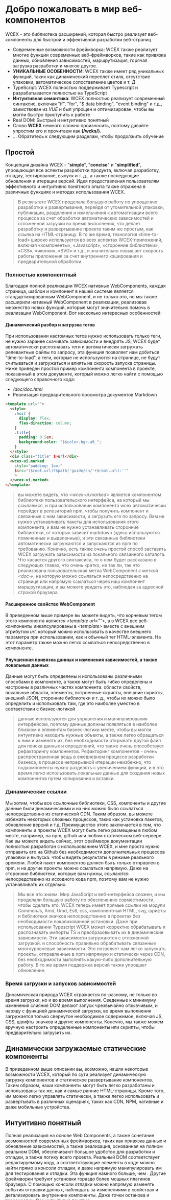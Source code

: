 <!--DESC: {icon:{name:"explore",pkg:"mdi",type:"filled"},id:1} -->

<p align=center><svg width=8em src="/logo.svg" ></svg></p>

# Добро пожаловать в мир веб-компонентов

WCEX - это библиотека расширений, которая быстро реализует веб-компоненты для быстрой и эффективной разработки веб-страниц

- Современные возможности фреймворка: WCEX также реализует многие функции современных веб-фреймворков, такие как привязка данных, обновления зависимостей, маршрутизация, горячая загрузка разработки и многое другое.
- **УНИКАЛЬНЫЕ ОСОБЕННОСТИ**: WCEX также имеет ряд уникальных функций, таких как динамический переплет стиля, отсутствие упаковки, автоматическое сопоставление цветов и т. Д
- TypeScript: WCEX полностью поддерживает Typescript и разрабатывается полностью на TypeScript
- **Интуитивная семантика**: WCEX полностью реализует современный синтаксис, включая "if", "for", "$ data binding", "event binding" и т.д., заимствован из *VUE* и был упрощен и оптимизирован, чтобы вы могли быстро приступить к работе
- Real DOM: Быстрый и интуитивно понятный
- Слово **WCEX** немного сложно произносить, поэтому давайте упростим его и прочитаем как **(/wɛks/)**.
- ... Обратитесь к следующим разделам, чтобы продолжить обучение

## Простой

Концепция дизайна WCEX - "**simple**", "**concise**" и "**simplified**", упрощающая все аспекты разработки продукта, включая разработку, отладку, тестирование, выпуск и т. д., а также последующие обновления и итерации версий.
Идея предоставления пользователям эффективного и интуитивно понятного опыта также отражена в различных функциях и методах использования WCEX.

> В результате WCEX проделала большую работу по упрощению разработки и развертывания, перейдя от утомительной упаковки, публикации, разделения и измельчения к автоматизации всего процесса за счет обработки автоматических зависимостей и отложенной загрузки во время выполнения, что делает разработку и развертывание проекта таким же простым, как ссылка на HTML-страницу. В то же время, технология «time-to-load» широко используется во всех аспектах WCEX-приложений, включая «компоненты», «Javascript», «сторонние библиотеки», «CSS», «иконки», «SVG» и т.д., и значительно повышает скорость работы приложения за счет внутреннего кэширования и предварительной обработки.

### Полностью компонентный

Благодаря полной реализации WCEX нативных WebComponents, каждая страница, шаблон и компонент в нашей системе является стандартизированным WebComponent, и не только это, но мы также расширили нативный WebComponent в реализации, реализовав множество новых функций, которые могут значительно помочь в реализации WebComponent. Вот несколько интересных особенностей:

#### Динамический разбор и загрузка тегов

При использовании кастомных тегов нужно использовать только теги, не нужно заранее скачивать зависимости и внедрять JS, WCEX будет автоматически распознавать теги и автоматически загружать релевантные файлы по запросу, эта функция позволяет нам добиться "time-to-load", а теги, которые не используются на странице, не будут считываться и загружаться и влиять на скорость запуска страницы. Ниже приведен простой пример компонента компонента в проекте, показанный в этом документе, который можно легко найти с помощью следующего справочного кода:
- _/doc/doc.html_
- Реализация предварительного просмотра документов Markdown
```html
<template url="">
  <style>
    :host {
      display: flex;
      flex-direction: column;
    }
    .title{
      padding: 0.5em;
      background-color: "$$color.bgr.a9_";
    }
  </style>
  <div class="title" $>url</div>
  <wcex-ui.marked 
    style="padding: 1em;" 
    $src="($root.url)?$path('guide/cn/'+$root.url):''"
    >
  </wcex-ui.marked>
</template>
```

> вы можете видеть, что _\<wcex-ui.marked\>_ является компонентом библиотеки пользовательского интерфейса, на который мы ссылаемся, и при использовании компонента wcex автоматически перейдет в репозиторий npm, чтобы получить компонент и связанные с ним зависимости, и загрузить его по запросу. Вам не нужно устанавливать пакеты для использования этого компонента, и вам не нужно устанавливать сторонние библиотеки, от которых зависит markdown (здесь используются помеченные и выделенные), и эти связанные библиотеки автоматически загружаются и запускаются из npm по требованию. Конечно, есть также очень простой способ заставить WCEX загружать зависимости из локального связанного каталога. Что касается другого синтаксиса, то о нем будет рассказано в следующих главах, что очень кратко, не так ли, так что реализована пользовательская метка WebComponent с меткой _\<doc-\>_, на которую можно ссылаться непосредственно на странице или напрямую ссылаться через наш компонент маршрутизации, и вы можете увидеть это, наблюдая за адресной строкой браузера.

#### Расширенное свойство WebComponent
В приведенном выше примере вы можете видеть, что корневым тегом этого компонента является _\<template url=""\>_, а в WCEX все веб-компоненты инкапсулированы в _\<template\>_ вместе с внешним атрибутом _url_, который можно использовать в качестве внешнего параметра при использовании, как и обычный тег HTML-элемента. На этот параметр также можно легко ссылаться непосредственно в компоненте.


#### Улучшенная привязка данных и изменения зависимостей, а также локальных данных
Данные могут быть определены и использованы различными способами в компоненте, а также могут быть гибко определены и настроены в различных частях компонента: области свойств, локальные области, элементы, встроенные скрипты, внешние скрипты, внешний JSON, сторонние библиотеки и т. д., чтобы их можно было определить и использовать там, где это наиболее уместно в соответствии с бизнес-логикой
> данные используются для управления и манипулирования интерфейсом, поэтому данные должны появляться в наиболее близком к элементам бизнес-логики месте, чтобы вы могли интуитивно находить нужные объекты, а также легко обращаться к ним и изменять их, без необходимости открывать другой файл для поиска данных и определений, что также очень способствует рефакторингу компонентов. Рефакторинг компонентов - очень распространенная вещь в ежедневном процессе разработки бизнеса, в процессе непрерывной итерации неизбежно, что подкомпоненты нужно разделять с увеличением функций, и в это время легко использовать локальные данные для создания новых компонентов путем копирования и вставки.

### Динамические ссылки
Мы хотим, чтобы все ссылочные библиотеки, CSS, компоненты и другие данные были динамическими и на них можно было ссылаться непосредственно из статической CDN. Таким образом, вы можете избежать некоторых сложных процессов, таких как установка пакетов, обновление версий и т.д. Преимущество этого заключается в том, что компоненты и проекты WCEX могут быть легко размещены в любом месте, например, на npm, github или любом статическом веб-сервере. Как вы можете видеть сейчас, этот фреймворк документации полностью разработан с использованием WCEX, и мне просто нужно отправить его на Github без необходимости дополнительных процессов упаковки и выпуска. чтобы видеть результаты в режиме реального времени. Любой пакет компонентов должен быть только отправлен в npm, и на другие проекты можно ссылаться напрямую. Даже на сторонние библиотеки, которые вам нужны, ссылаются непосредственно из исходного кода npm, поэтому вам не нужно устанавливать их отдельно.

> Мы все это знаем. Мир JavaScript и веб-интерфейса сложен, и мы проделали большую работу по обеспечению совместимости, чтобы сделать это. WCEX теперь имеет прямые ссылки на модули CommonJs, Amd, Umd, Es6, css, компонентный HTML, svg, шрифты и библиотеки значков непосредственно в проектах без необходимости локализованной установки. Даже при использовании Typescript WCEX может корректно обрабатывать и распознавать импорты TS и преобразовывать их в динамические зависимости. Эти зависимости загружаются с отложенной загрузкой. и способность правильно обрабатывать связанные многоуровневые зависимости. Это позволяет нам легко запускать проекты, отправленные в npm напрямую и статически через CDN, без необходимости выполнять какую-либо дополнительную работу. В то же время поддержка версий также упрощает обновление.

### Время загрузки и запусков зависимостей
Динамическая природа WCEX отражается по-разному, не только во время загрузки, но и во время выполнения. Сведенные к минимуму изменения слияния DOM делают запуск чрезвычайно отзывчивым, и наряду с функцией динамической загрузки, во время выполнения загружается только свернутое необходимое содержимое, включая JS, CSS, шрифты значков и другие компоненты. Конечно, мы также можем вручную настроить определенные компоненты или скрипты, чтобы предварительно загрузить их.

## Динамически загружаемые статические компоненты
В приведенном выше описании вы, возможно, нашли некоторые возможности WCEX, который по сути реализует динамическую загрузку компонентов и статическое развертывание компонентов. Таким образом, наши компоненты могут быть легко разработаны и использованы так же, как и самые ранние HTML-страницы. Кроме того, им можно легко управлять статически, а также легко использовать и развертывать в различных сценариях, таких как CDN, NPM, нативные и даже мобильные устройства.

## Интуитивно понятный
Полная реализация на основе Web Components, а также сочетание возможностей современных фреймворков, таких как привязка данных и обновление зависимостей, а также реализация, основанная на полном реальном DOM, обеспечивают большое удобство для разработки и отладки, а также логику всего проекта. Реальный DOM соответствует редактируемому коду, а соответствующие элементы в коде можно найти прямо в консоли отладки, и даже напрямую манипулировать им для тестирования и отладки. Эта функция намного больше, чем . Другие фреймворки требуют установки гораздо более мощных плагинов браузера. С помощью консоли отладки можно напрямую изменять события отправки данных, наблюдать за изменениями в свойствах и детализировать внутренние компоненты. Даже точки останова и трассировки. Все интуитивно понятно.

## Скорость
WCEX работает очень быстро, и мы проделали большую работу, чтобы ускорить его, в дополнение к минимизации динамической загрузки зависимостей, мы также реализовали предварительную обработку и кэширование шаблонов, внедрение CSS и предварительную обработку всех аспектов кэширования, иконок шрифтов и так далее.
> Стоит отметить, что WCEX не похож на другие фреймворки, использующие VDOM, он полностью основан на реальном DOM-дереве для слияния изменений и обработки, мы отказались от алгоритма сравнения различий DOM-дерева, а вместо этого реализовали небольшой сборщик изменений, чтобы добиться изменения данных, получить наименьшую единицу изменения, слить ее и, наконец, обновить в DOM за один раз, так что скорость отклика системы значительно улучшилась.

## Прогрессивное развитие
В отличие от других фреймворков, WCEX не имеет четких языковых предпочтений, будь то HTML, Javscript, Typescript и т. д., это выбор разработки, который мы поддерживаем и рекомендуем, но это постепенный процесс разработки, который развивается от простого к сложному, а затем разделяется и рефакторится. В этом процессе следуйте концепции **хорошая кошка**, быстрая реализация, оптимизированная логика и удобное итеративное обновление.

> Мы обычно используем такой подход в наших проектах:
> - Во-первых, страницы с простой логикой, как правило, в чистом виде _HTML_, стараются избегать Javascript, потому что это приведет к разделению определения и ссылки на имя переменной, что выглядит утомительно;
> - Во-вторых, по мере увеличения сложности бизнеса, особенно когда JS-операторы, встроенные в элементы, длинные, перенесите JS на _HTML встроенный скрипт tag_ и используйте синтаксис Javascript, чтобы можно было провести базовую проверку синтаксиса и улучшить форматирование;
> - В-третьих, по мере дальнейшего роста бизнеса и увеличения количества строк кода мы, как правило, контролируем _inline JavaScript_ в пределах 50 строк, выделяем J в отдельный файл Typescript и завершаем шрифт. С поддержкой _WCEX_ это будет легко;
> - Наконец, когда компонент становится больше, его необходимо разделить независимо



## Низкая стоимость доставки
Жизненный цикл программного продукта сложен, и WCEX рассматривает способы упрощения и оптимизации всего жизненного цикла программного продукта, включая цепочку разработки и отладки. Снова и снова проверяйте развертывание и выпуск, а также последующие изменения. итерация версий и многие другие ссылки. Оптимизируйте и упростите эти шаги. Это может значительно повысить эффективность нашего развития. Это снижает стоимость всего цикла разработки программного обеспечения. В результате, многие функции, которые мы разрабатываем, связаны с ними. В следующих главах. В каждом разделе вы можете увидеть несколько интересных приложений.
> Например, на основе динамических зависимостей и функций загрузки можно добиться многокомпонентных модулей в командной разработке, совместных горячих обновлений сети для совместной работы нескольких человек, и эти обновления основаны на локальных обновлениях. Изменения, внесенные всеми участниками, отражаются в режиме реального времени

> Благодаря возможностям статических компонентов WCEX вы даже можете использовать npm и GitHub в качестве своего личного блога, поэтому вам не нужен сервер или плата за трафик.

> Этот документ делает именно это, фреймворк и компоненты документа написаны на WCEX, ссылаются на некоторые сторонние пакеты, доступные в NPM, а часть содержимого написана в markdown. В конце концов, он был опубликован непосредственно в NPM, через публичную бесплатную CDN, что вы и можете увидеть сейчас.

## Разное
В правом верхнем углу есть маленькая кнопка, где вы можете испытать возможности WCEX Semantic Real-Time Color Matching, и выбрать понравившийся цвет.

Кроме того, вы можете видеть, что в этом документе используется специальный китайский шрифт, а в WCEX также реализована временная загрузка китайских крупных шрифтов. Юзабилити использования разнообразных китайских шрифтов в браузере было значительно улучшено, а детали загрузки шрифтов можно увидеть в консоли отладки, а использование этого китайского шрифта не зависит от других сторонних API-сервисов также полностью статичны, и поддерживаются в автономном режиме, а также будет глава, посвященная поддержке и оптимизации загрузки китайских шрифтов Справочные элементы: [https://github.com/wc-ex/cn-fontsource]( https://github.com/wc-ex/cn-fontsource)
